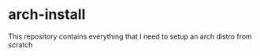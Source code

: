 # arch-install
This repository contains everything that I need to setup an arch distro from scratch
